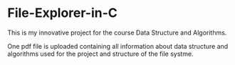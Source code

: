 # File-Explorer-in-C
This is my innovative project for the course Data Structure and Algorithms. 

One pdf file is uploaded containing all information about data structure and algorithms used for the project and structure of the file systme.
